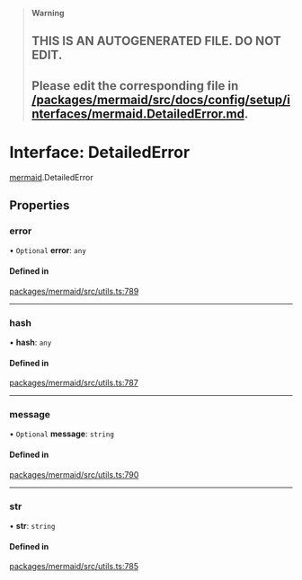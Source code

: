 > **Warning**
>
> ## THIS IS AN AUTOGENERATED FILE. DO NOT EDIT.
>
> ## Please edit the corresponding file in [/packages/mermaid/src/docs/config/setup/interfaces/mermaid.DetailedError.md](../../../../packages/mermaid/src/docs/config/setup/interfaces/mermaid.DetailedError.md).

# Interface: DetailedError

[mermaid](../modules/mermaid.md).DetailedError

## Properties

### error

• `Optional` **error**: `any`

#### Defined in

[packages/mermaid/src/utils.ts:789](https://github.com/mermaid-js/mermaid/blob/master/packages/mermaid/src/utils.ts#L789)

---

### hash

• **hash**: `any`

#### Defined in

[packages/mermaid/src/utils.ts:787](https://github.com/mermaid-js/mermaid/blob/master/packages/mermaid/src/utils.ts#L787)

---

### message

• `Optional` **message**: `string`

#### Defined in

[packages/mermaid/src/utils.ts:790](https://github.com/mermaid-js/mermaid/blob/master/packages/mermaid/src/utils.ts#L790)

---

### str

• **str**: `string`

#### Defined in

[packages/mermaid/src/utils.ts:785](https://github.com/mermaid-js/mermaid/blob/master/packages/mermaid/src/utils.ts#L785)
